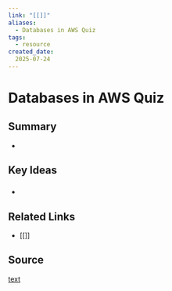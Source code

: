 ```yaml
---
link: "[[]]"
aliases: 
  - Databases in AWS Quiz
tags:
  - resource
created_date:
  2025-07-24
---
```

# Databases in AWS Quiz
## Summary
- 

## Key Ideas
### 
- 

## Related Links
- [[]]

## Source
[text]()
